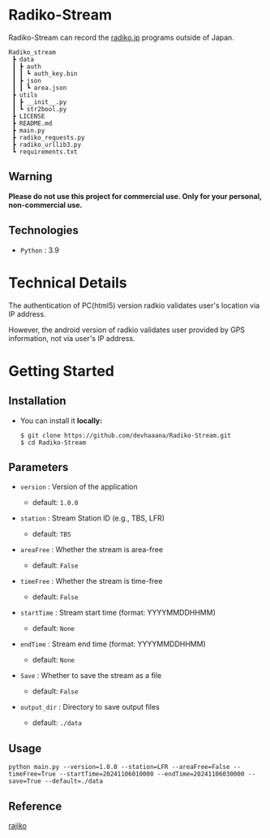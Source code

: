# Radiko-Stream

Radiko-Stream can record the [radiko.jp](https://radiko.jp/) programs outside of Japan.

```console
Radiko_stream
 ┣ data
 ┃ ┣ auth
 ┃ ┃ ┗ auth_key.bin
 ┃ ┣ json
 ┃ ┃ ┗ area.json
 ┣ utils
 ┃ ┣ __init__.py
 ┃ ┗ str2bool.py
 ┣ LICENSE
 ┣ README.md
 ┣ main.py
 ┣ radiko_requests.py
 ┣ radiko_urllib3.py
 ┗ requirements.txt
```

## Warning

**Please do not use this project for commercial use. Only for your personal, non-commercial use.**

## Technologies

- `Python` : 3.9

# Technical Details

The authentication of PC(html5) version radkio validates user's location via IP address.

However, the android version of radkio validates user provided by GPS information, not via user's IP address.

# Getting Started

## Installation

- You can install it **locally:**
  ```console
  $ git clone https://github.com/devhaaana/Radiko-Stream.git
  $ cd Radiko-Stream
  ```

## Parameters

* `version` : Version of the application

  * default: `1.0.0`
* `station` : Stream Station ID (e.g., TBS, LFR)

  * default: `TBS`
* `areaFree` : Whether the stream is area-free

  * default: `False`
* `timeFree` : Whether the stream is time-free

  * default: `False`
* `startTime` : Stream start time (format: YYYYMMDDHHMM)

  * default: `None`
* `endTime` : Stream end time (format: YYYYMMDDHHMM)

  * default: `None`
* `Save` : Whether to save the stream as a file

  - default: `False`
* `output_dir` : Directory to save output files

  - default: `./data`

## Usage

```console
python main.py --version=1.0.0 --station=LFR --areaFree=False --timeFree=True --startTime=20241106010000 --endTime=20241106030000 --save=True --default=./data
```

## Reference

[rajiko](https://github.com/jackyzy823/rajiko)
